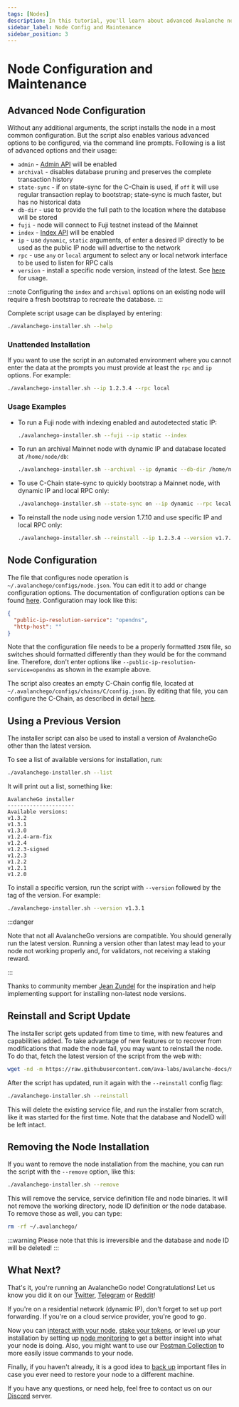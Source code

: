 ```yaml
---
tags: [Nodes]
description: In this tutorial, you'll learn about advanced Avalanche node configuration options and maintenance tasks.
sidebar_label: Node Config and Maintenance
sidebar_position: 3
---
```


# Node Configuration and Maintenance

## Advanced Node Configuration

Without any additional arguments, the script installs the node in a most common
configuration. But the script also enables various advanced options to be
configured, via the command line prompts. Following is a list of advanced
options and their usage:

- `admin` - [Admin API](/reference/avalanchego/admin-api.md) will be enabled
- `archival` - disables database pruning and preserves the complete transaction history
- `state-sync` - if `on` state-sync for the C-Chain is used, if `off` it will
  use regular transaction replay to bootstrap; state-sync is much faster, but
  has no historical data
- `db-dir` - use to provide the full path to the location where the database
  will be stored
- `fuji` - node will connect to Fuji testnet instead of the Mainnet
- `index` - [Index API](/reference/avalanchego/index-api.md) will be
  enabled
- `ip` - use `dynamic`, `static` arguments, of enter a desired IP directly to be
  used as the public IP node will advertise to the network
- `rpc` - use `any` or `local` argument to select any or local network interface
  to be used to listen for RPC calls
- `version` - install a specific node version, instead of the latest. See
  [here](#using-a-previous-version) for usage.

:::note
Configuring the `index` and `archival` options on an existing node
will require a fresh bootstrap to recreate the database.
:::

Complete script usage can be displayed by entering:

```bash
./avalanchego-installer.sh --help
```

### Unattended Installation

If you want to use the script in an automated environment where you cannot enter
the data at the prompts you must provide at least the `rpc` and `ip` options.
For example:

```bash
./avalanchego-installer.sh --ip 1.2.3.4 --rpc local
```

### Usage Examples

- To run a Fuji node with indexing enabled and autodetected static IP:

  ```bash
  ./avalanchego-installer.sh --fuji --ip static --index
  ```

- To run an archival Mainnet node with dynamic IP and database located at `/home/node/db`:

  ```bash
  ./avalanchego-installer.sh --archival --ip dynamic --db-dir /home/node/db
  ```

- To use C-Chain state-sync to quickly bootstrap a Mainnet node, with dynamic IP and local RPC only:

  ```bash
  ./avalanchego-installer.sh --state-sync on --ip dynamic --rpc local
  ```

- To reinstall the node using node version 1.7.10 and use specific IP and local RPC only:

  ```bash
  ./avalanchego-installer.sh --reinstall --ip 1.2.3.4 --version v1.7.10 --rpc local
  ```

## Node Configuration

The file that configures node operation is `~/.avalanchego/configs/node.json`. You
can edit it to add or change configuration options. The documentation of
configuration options can be found
[here](/nodes/configure/avalanchego-config-flags.md). Configuration may look like
this:

```json
{
  "public-ip-resolution-service": "opendns",
  "http-host": ""
}
```

Note that the configuration file needs to be a properly formatted `JSON` file, so
switches should formatted differently than they would be for the command line.
Therefore, don't enter options like `--public-ip-resolution-service=opendns` as shown
in the example above.

The script also creates an empty C-Chain config file, located at
`~/.avalanchego/configs/chains/C/config.json`. By editing that file, you can
configure the C-Chain, as described in detail
[here](/nodes/configure/chain-config-flags.md).

## Using a Previous Version

The installer script can also be used to install a version of AvalancheGo other than the latest
version.

To see a list of available versions for installation, run:

```bash
./avalanchego-installer.sh --list
```

It will print out a list, something like:

```text
AvalancheGo installer
---------------------
Available versions:
v1.3.2
v1.3.1
v1.3.0
v1.2.4-arm-fix
v1.2.4
v1.2.3-signed
v1.2.3
v1.2.2
v1.2.1
v1.2.0
```

To install a specific version, run the script with `--version` followed by the
tag of the version. For example:

```bash
./avalanchego-installer.sh --version v1.3.1
```

:::danger

Note that not all AvalancheGo versions are compatible. You should generally run
the latest version. Running a version other than latest may lead to your node
not working properly and, for validators, not receiving a staking reward.

:::

Thanks to community member [Jean Zundel](https://github.com/jzu) for the
inspiration and help implementing support for installing non-latest node
versions.

## Reinstall and Script Update

The installer script gets updated from time to time, with new features and
capabilities added. To take advantage of new features or to recover from
modifications that made the node fail, you may want to reinstall the node. To do
that, fetch the latest version of the script from the web with:

```bash
wget -nd -m https://raw.githubusercontent.com/ava-labs/avalanche-docs/master/scripts/avalanchego-installer.sh
```

After the script has updated, run it again with the `--reinstall` config flag:

```bash
./avalanchego-installer.sh --reinstall
```

This will delete the existing service file, and run the installer from scratch,
like it was started for the first time. Note that the database and NodeID will
be left intact.

## Removing the Node Installation

If you want to remove the node installation from the machine, you can run the
script with the `--remove` option, like this:

```bash
./avalanchego-installer.sh --remove
```

This will remove the service, service definition file and node binaries. It will
not remove the working directory, node ID definition or the node database. To
remove those as well, you can type:

```bash
rm -rf ~/.avalanchego/
```

:::warning
Please note that this is irreversible and the database and node ID will be deleted!
:::

## What Next?

That's it, you're running an AvalancheGo node! Congratulations! Let us know you
did it on our [Twitter](https://twitter.com/avalancheavax),
[Telegram](https://t.me/avalancheavax) or [Reddit](https://t.me/avalancheavax)!

If you're on a residential network (dynamic IP), don't forget to set up port
forwarding. If you're on a cloud service provider, you're good to go.

Now you can [interact with your node](/reference/standards/guides/issuing-api-calls.md),
[stake your tokens](/nodes/validate/what-is-staking.md), or level up your installation by setting up
[node monitoring](/nodes/maintain/setting-up-node-monitoring.md) to get a better
insight into what your node is doing. Also, you might want to use our [Postman Collection](/tooling/avalanchego-postman-collection.md) to more
easily issue commands to your node.

Finally, if you haven't already, it is a good idea to
[back up](/nodes/maintain/node-backup-and-restore.md) important files in case you ever
need to restore your node to a different machine.

If you have any questions, or need help, feel free to contact us on our
[Discord](https://chat.avalabs.org/) server.
